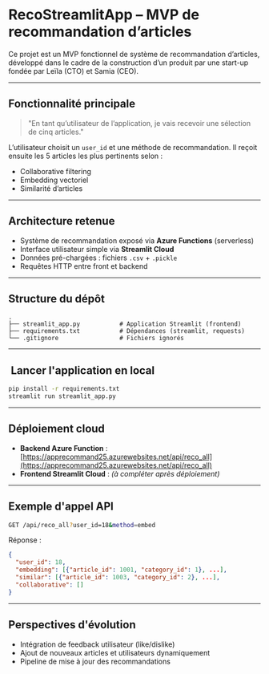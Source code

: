 
# RecoStreamlitApp – MVP de recommandation d’articles

Ce projet est un MVP fonctionnel de système de recommandation d’articles, développé dans le cadre de la construction d’un produit par une start-up fondée par Leïla (CTO) et Samia (CEO).

---

##  Fonctionnalité principale

> "En tant qu’utilisateur de l’application, je vais recevoir une sélection de cinq articles."

L’utilisateur choisit un `user_id` et une méthode de recommandation. Il reçoit ensuite les 5 articles les plus pertinents selon :

-  Collaborative filtering
-  Embedding vectoriel
-  Similarité d’articles

---

## Architecture retenue

-  Système de recommandation exposé via **Azure Functions** (serverless)
-  Interface utilisateur simple via **Streamlit Cloud**
-  Données pré-chargées : fichiers `.csv` + `.pickle`
-  Requêtes HTTP entre front et backend

---

##  Structure du dépôt

```
.
├── streamlit_app.py           # Application Streamlit (frontend)
├── requirements.txt           # Dépendances (streamlit, requests)
└── .gitignore                 # Fichiers ignorés
```

---

## ️ Lancer l'application en local

```bash
pip install -r requirements.txt
streamlit run streamlit_app.py
```

---

##  Déploiement cloud

- **Backend Azure Function** : [https://apprecommand25.azurewebsites.net/api/reco_all](https://apprecommand25.azurewebsites.net/api/reco_all)
- **Frontend Streamlit Cloud** : *(à compléter après déploiement)*

---

##  Exemple d'appel API

```bash
GET /api/reco_all?user_id=18&method=embed
```

Réponse :
 
```json
{
  "user_id": 18,
  "embedding": [{"article_id": 1001, "category_id": 1}, ...],
  "similar": [{"article_id": 1003, "category_id": 2}, ...],
  "collaborative": []
}
```

---

##  Perspectives d'évolution

- Intégration de feedback utilisateur (like/dislike)
- Ajout de nouveaux articles et utilisateurs dynamiquement
- Pipeline de mise à jour des recommandations
